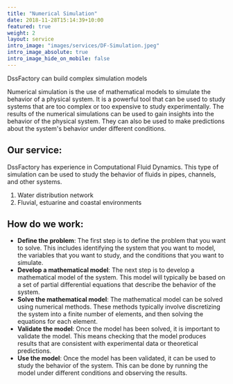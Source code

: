 ```yaml
---
title: "Numerical Simulation"
date: 2018-11-28T15:14:39+10:00
featured: true
weight: 2
layout: service
intro_image: "images/services/DF-Simulation.jpeg"
intro_image_absolute: true
intro_image_hide_on_mobile: false
---
```


DssFactory can build complex simulation models

Numerical simulation is the use of mathematical models to simulate the behavior of a physical system. It is a powerful tool that can be used to study systems that are too complex or too expensive to study experimentally. The results of the numerical simulations can be used to gain insights into the behavior of the physical system. They can also be used to make predictions about the system's behavior under different conditions.

## Our service:

DssFactory has experience in Computational Fluid Dynamics. This type of simulation can be used to study the behavior of fluids in pipes, channels, and other systems.

1. Water distribution network
2. Fluvial, estuarine and coastal environments

## How do we work:

- **Define the problem**: The first step is to define the problem that you want to solve. This includes identifying the system that you want to model, the variables that you want to study, and the conditions that you want to simulate.
- **Develop a mathematical model**: The next step is to develop a mathematical model of the system. This model will typically be based on a set of partial differential equations that describe the behavior of the system.
- **Solve the mathematical model**: The mathematical model can be solved using numerical methods. These methods typically involve discretizing the system into a finite number of elements, and then solving the equations for each element.
- **Validate the model**: Once the model has been solved, it is important to validate the model. This means checking that the model produces results that are consistent with experimental data or theoretical predictions.
- **Use the model**: Once the model has been validated, it can be used to study the behavior of the system. This can be done by running the model under different conditions and observing the results.
